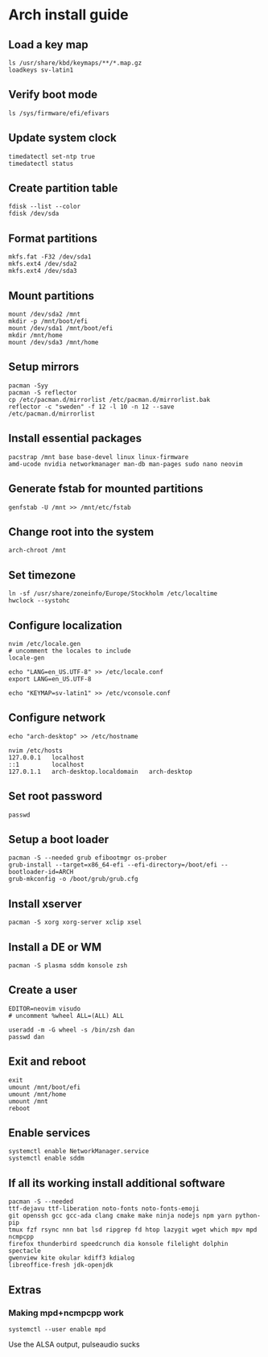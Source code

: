 # Arch install guide

## Load a key map

```shell
ls /usr/share/kbd/keymaps/**/*.map.gz  
loadkeys sv-latin1
```

## Verify boot mode

```shell
ls /sys/firmware/efi/efivars
```

## Update system clock

```shell
timedatectl set-ntp true  
timedatectl status
```

## Create partition table

```shell
fdisk --list --color  
fdisk /dev/sda
```

## Format partitions

```shell
mkfs.fat -F32 /dev/sda1  
mkfs.ext4 /dev/sda2  
mkfs.ext4 /dev/sda3
```

## Mount partitions

```shell
mount /dev/sda2 /mnt  
mkdir -p /mnt/boot/efi  
mount /dev/sda1 /mnt/boot/efi  
mkdir /mnt/home  
mount /dev/sda3 /mnt/home
```

## Setup mirrors

```shell
pacman -Syy  
pacman -S reflector  
cp /etc/pacman.d/mirrorlist /etc/pacman.d/mirrorlist.bak  
reflector -c "sweden" -f 12 -l 10 -n 12 --save /etc/pacman.d/mirrorlist
```

## Install essential packages

```shell
pacstrap /mnt base base-devel linux linux-firmware
amd-ucode nvidia networkmanager man-db man-pages sudo nano neovim
```

## Generate fstab for mounted partitions

```shell
genfstab -U /mnt >> /mnt/etc/fstab
```

## Change root into the system

```shell
arch-chroot /mnt
```

## Set timezone

```shell
ln -sf /usr/share/zoneinfo/Europe/Stockholm /etc/localtime  
hwclock --systohc
```

## Configure localization

```shell
nvim /etc/locale.gen  
# uncomment the locales to include  
locale-gen

echo "LANG=en_US.UTF-8" >> /etc/locale.conf  
export LANG=en_US.UTF-8

echo "KEYMAP=sv-latin1" >> /etc/vconsole.conf
```

## Configure network

```shell
echo "arch-desktop" >> /etc/hostname

nvim /etc/hosts  
127.0.0.1   localhost  
::1         localhost  
127.0.1.1   arch-desktop.localdomain   arch-desktop
```

## Set root password

```shell
passwd
```

## Setup a boot loader

```shell
pacman -S --needed grub efibootmgr os-prober  
grub-install --target=x86_64-efi --efi-directory=/boot/efi --bootloader-id=ARCH  
grub-mkconfig -o /boot/grub/grub.cfg
```

## Install xserver

```shell
pacman -S xorg xorg-server xclip xsel
```

## Install a DE or WM

```shell
pacman -S plasma sddm konsole zsh
```

## Create a user

```shell
EDITOR=neovim visudo
# uncomment %wheel ALL=(ALL) ALL

useradd -m -G wheel -s /bin/zsh dan  
passwd dan
```

## Exit and reboot

```shell
exit  
umount /mnt/boot/efi  
umount /mnt/home  
umount /mnt  
reboot
```

## Enable services

```shell
systemctl enable NetworkManager.service  
systemctl enable sddm
```

## If all its working install additional software

```shell
pacman -S --needed
ttf-dejavu ttf-liberation noto-fonts noto-fonts-emoji
git openssh gcc gcc-ada clang cmake make ninja nodejs npm yarn python-pip
tmux fzf rsync nnn bat lsd ripgrep fd htop lazygit wget which mpv mpd ncmpcpp
firefox thunderbird speedcrunch dia konsole filelight dolphin spectacle
gwenview kite okular kdiff3 kdialog
libreoffice-fresh jdk-openjdk
```

## Extras

### Making mpd+ncmpcpp work

```shell
systemctl --user enable mpd  
```

Use the ALSA output, pulseaudio sucks
